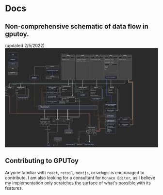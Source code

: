 # Docs

## Non-comprehensive schematic of data flow in gputoy.
 (updated 2/5/2022)
![](./gputoy-dataflow.png)





## Contributing to GPUToy

Anyone familiar with `react`, `recoil`, `nextjs`, or `webgpu` is encouraged to contribute. 
I am also looking for a consultant for `Monaco Editor`, as I believe my implementation only scratches the surface of what's possible with its features. 